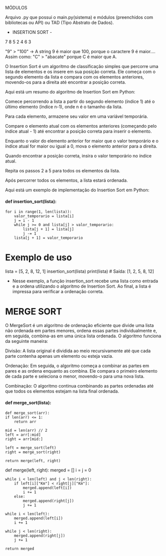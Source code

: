 MÓDULOS

Arquivo .py que possui o main.py(sistema) e módulos (preenchidos com bibliotecas ou API) ou TAD (Tipo Abstrato de Dados).

- INSERTION SORT -
  
7 8 5 2 4 6 3

"9" > "100" -> A string 9 é maior que 100, porque o caractere 9 é maior....
Assim como:
"C" > "abacate" porque C é maior que A.

O Insertion Sort é um algoritmo de classificação simples que percorre uma lista de elementos e os insere em sua posição correta. Ele começa com o segundo elemento da lista e compara com os elementos anteriores, movendo-os para a direita até encontrar a posição correta.

Aqui está um resumo do algoritmo de Insertion Sort em Python:

Comece percorrendo a lista a partir do segundo elemento (índice 1) até o último elemento (índice n-1), onde n é o tamanho da lista.

Para cada elemento, armazene seu valor em uma variável temporária.

Compare o elemento atual com os elementos anteriores (começando pelo índice atual - 1) até encontrar a posição correta para inserir o elemento.

Enquanto o valor do elemento anterior for maior que o valor temporário e o índice atual for maior ou igual a 0, mova o elemento anterior para a direita.

Quando encontrar a posição correta, insira o valor temporário no índice atual.

Repita os passos 2 a 5 para todos os elementos da lista.

Após percorrer todos os elementos, a lista estará ordenada.

Aqui está um exemplo de implementação do Insertion Sort em Python:

#### def insertion_sort(lista):
    for i in range(1, len(lista)):
        valor_temporario = lista[i]
        j = i - 1
        while j >= 0 and lista[j] > valor_temporario:
            lista[j + 1] = lista[j]
            j -= 1
        lista[j + 1] = valor_temporario

# Exemplo de uso
lista = [5, 2, 8, 12, 1]
insertion_sort(lista)
print(lista)  # Saída: [1, 2, 5, 8, 12]

- Nesse exemplo, a função insertion_sort recebe uma lista como entrada e a ordena utilizando o algoritmo de Insertion Sort. Ao final, a lista é impressa para verificar a ordenação correta.



# MERGE SORT

O MergeSort é um algoritmo de ordenação eficiente que divide uma lista não ordenada em partes menores, ordena essas partes individualmente e, em seguida, combina-as em uma única lista ordenada. O algoritmo funciona da seguinte maneira:

Divisão: A lista original é dividida ao meio recursivamente até que cada parte contenha apenas um elemento ou esteja vazia.

Ordenação: Em seguida, o algoritmo começa a combinar as partes em pares e as ordena enquanto as combina. Ele compara o primeiro elemento de cada parte e seleciona o menor, movendo-o para uma nova lista.

Combinação: O algoritmo continua combinando as partes ordenadas até que todos os elementos estejam na lista final ordenada.

#### def merge_sort(lista):
    def merge_sort(arr):
    if len(arr) <= 1:
        return arr
    
    mid = len(arr) // 2
    left = arr[:mid]
    right = arr[mid:]
    
    left = merge_sort(left)
    right = merge_sort(right)
    
    return merge(left, right)

def merge(left, right):
    merged = []
    i = j = 0
    
    while i < len(left) and j < len(right):
        if left[i]["Km"] < right[j]["Km"]:
            merged.append(left[i])
            i += 1
        else:
            merged.append(right[j])
            j += 1
    
    while i < len(left):
        merged.append(left[i])
        i += 1
    
    while j < len(right):
        merged.append(right[j])
        j += 1
    
    return merged
